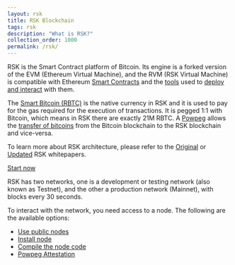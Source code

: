 ```yaml
---
layout: rsk
title: RSK Blockchain
tags: rsk
description: "What is RSK?"
collection_order: 1000
permalink: /rsk/
---
```


RSK is the Smart Contract platform of Bitcoin. Its engine is a forked version of the EVM (Ethereum Virtual Machine), and the RVM (RSK Virtual Machine) is compatible with Ethereum [Smart Contracts](/develop) and the [tools](/tools) used to [deploy and interact](/tutorials/) with them.

The [Smart Bitcoin (RBTC)](/rsk/rbtc) is the native currency in RSK and it is used to pay for the gas required for the execution of transactions. It is pegged 1:1 with Bitcoin, which means in RSK there are exactly 21M RBTC. A [Powpeg](/rsk/architecture/powpeg/) allows the [transfer of bitcoins](/rsk/rbtc/conversion) from the Bitcoin blockchain to the RSK blockchain and vice-versa.

To learn more about RSK architecture, please refer to the [Original](https://www.rsk.co/Whitepapers/RSK_White_Paper-ORIGINAL.pdf) or [Updated](https://www.rsk.co/Whitepapers/RSK-White-Paper-Updated.pdf) RSK whitepapers.

<a href="/quick-start/" class="green-button">Start now</a>

RSK has two networks, one is a development or testing network (also known as Testnet), and the other a production network (Mainnet), with blocks every 30 seconds.

To interact with the network, you need access to a node. The following are the available options:
- [Use public nodes](/rsk/public-nodes)
- [Install node](/rsk/node/install)
- [Compile the node code](/rsk/node/contribute/)
- [Powpeg Attestation](/rsk/architecture/powpeg#powpeg-verify-keys)